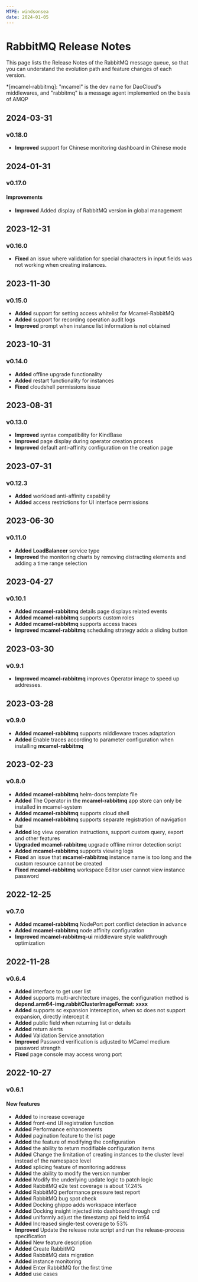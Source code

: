 ```yaml
---
MTPE: windsonsea
date: 2024-01-05
---
```


# RabbitMQ Release Notes

This page lists the Release Notes of the RabbitMQ message queue, so that you can understand the evolution path and feature changes of each version.

*[mcamel-rabbitmq]: "mcamel" is the dev name for DaoCloud's middlewares, and "rabbitmq" is a message agent implemented on the basis of AMQP

## 2024-03-31

### v0.18.0

- **Improved** support for Chinese monitoring dashboard in Chinese mode

## 2024-01-31

### v0.17.0

#### Improvements

- **Improved** Added display of RabbitMQ version in global management

## 2023-12-31

### v0.16.0

- **Fixed** an issue where validation for special characters in input fields was not working when creating instances.

## 2023-11-30

### v0.15.0

- **Added** support for setting access whitelist for Mcamel-RabbitMQ
- **Added** support for recording operation audit logs
- **Improved** prompt when instance list information is not obtained

## 2023-10-31

### v0.14.0

- **Added** offline upgrade functionality
- **Added** restart functionality for instances
- **Fixed** cloudshell permissions issue

## 2023-08-31

### v0.13.0

- **Improved** syntax compatibility for KindBase
- **Improved** page display during operator creation process
- **Improved** default anti-affinity configuration on the creation page

## 2023-07-31

### v0.12.3

- **Added** workload anti-affinity capability
- **Added** access restrictions for UI interface permissions

## 2023-06-30

### v0.11.0

- **Added** __LoadBalancer__ service type
- **Improved** the monitoring charts by removing distracting elements and adding a time range selection

## 2023-04-27

### v0.10.1

- **Added** __mcamel-rabbitmq__ details page displays related events
- **Added** __mcamel-rabbitmq__ supports custom roles
- **Added** __mcamel-rabbitmq__ supports access traces
- **Improved** __mcamel-rabbitmq__ scheduling strategy adds a sliding button

## 2023-03-30

### v0.9.1

- **Improved** __mcamel-rabbitmq__ improves Operator image to speed up addresses.

## 2023-03-28

### v0.9.0

- **Added** __mcamel-rabbitmq__ supports middleware traces adaptation
- **Added** Enable traces according to parameter configuration when installing __mcamel-rabbitmq__ 

## 2023-02-23

### v0.8.0

- **Added** __mcamel-rabbitmq__ helm-docs template file
- **Added** The Operator in the __mcamel-rabbitmq__ app store can only be installed in mcamel-system
- **Added** __mcamel-rabbitmq__ supports cloud shell
- **Added** __mcamel-rabbitmq__ supports separate registration of navigation bar
- **Added** log view operation instructions, support custom query, export and other features
- **Upgraded** __mcamel-rabbitmq__ upgrade offline mirror detection script
- **Added** __mcamel-rabbitmq__ supports viewing logs
- **Fixed** an issue that __mcamel-rabbitmq__ instance name is too long and the custom resource cannot be created
- **Fixed** __mcamel-rabbitmq__ workspace Editor user cannot view instance password

## 2022-12-25

### v0.7.0

- **Added** __mcamel-rabbitmq__ NodePort port conflict detection in advance
- **Added** __mcamel-rabbitmq__ node affinity configuration
- **Improved** __mcamel-rabbitmq-ui__ middleware style walkthrough optimization

## 2022-11-28

### v0.6.4

- **Added** interface to get user list
- **Added** supports multi-architecture images, the configuration method is __depend.arm64-img.rabbitClusterImageFormat: xxxx__ 
- **Added** supports sc expansion interception, when sc does not support expansion, directly intercept it
- **Added** public field when returning list or details
- **Added** return alerts
- **Added** Validation Service annotation
- **Improved** Password verification is adjusted to MCamel medium password strength
- **Fixed** page console may access wrong port

## 2022-10-27

### v0.6.1

#### New features

- **Added** to increase coverage
- **Added** front-end UI registration function
- **Added** Performance enhancements
- **Added** pagination feature to the list page
- **Added** the feature of modifying the configuration
- **Added** the ability to return modifiable configuration items
- **Added** Change the limitation of creating instances to the cluster level instead of the namespace level
- **Added** splicing feature of monitoring address
- **Added** the ability to modify the version number
- **Added** Modify the underlying update logic to patch logic
- **Added** RabbitMQ e2e test coverage is about 17.24%
- **Added** RabbitMQ performance pressure test report
- **Added** RabbitMQ bug spot check
- **Added** Docking ghippo adds workspace interface
- **Added** Docking insight injected into dashboard through crd
- **Added** uniformly adjust the timestamp api field to int64
- **Added** Increased single-test coverage to 53%
- **Improved** Update the release note script and run the release-process specification
- **Added** New feature description
- **Added** Create RabbitMQ
- **Added** RabbitMQ data migration
- **Added** instance monitoring
- **Added** Enter RabbitMQ for the first time
- **Added** use cases
